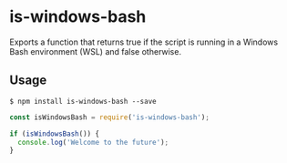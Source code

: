 # is-windows-bash

Exports a function that returns true if the script is running in a Windows Bash environment (WSL) and false otherwise.

## Usage

```
$ npm install is-windows-bash --save
```

```javascript
const isWindowsBash = require('is-windows-bash');

if (isWindowsBash()) {
  console.log('Welcome to the future');
}
```
